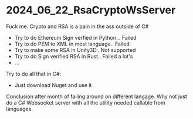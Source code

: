 # 2024_06_22_RsaCryptoWsServer
Fuck me. Crypto and RSA is a pain in the ass outside of C#


- Try to do Ethereum Sign verfied in Python... Failed
- Try to do PEM to XML in most language.. Failed
- Try to make some RSA in Unity3D.. Not supported
- Try to do Sign verified RSA in Rust.. Failed a lot's
- ...

Try to do all that in C#:
- Just download Nuget and use it

Conclusion after month of failing around on different langage.
Why not just do a C# Websocket server with all the utility needed callable from languages.
